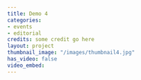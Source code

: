 ```yaml
---
title: Demo 4
categories:
- events
- editorial
credits: some credit go here
layout: project
thumbnail_image: "/images/thumbnail4.jpg"
has_video: false
video_embed:
---
```

